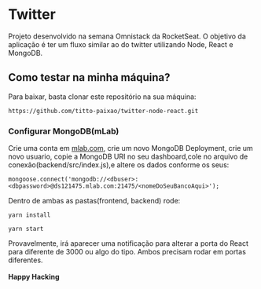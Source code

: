 # Twitter

Projeto desenvolvido na semana Omnistack da RocketSeat. O objetivo da aplicação é ter um fluxo similar ao do twitter utilizando Node, React e MongoDB.


## Como testar na minha máquina?

Para baixar, basta clonar este repositório na sua máquina:

```sh
https://github.com/titto-paixao/twitter-node-react.git
```
### Configurar MongoDB(mLab)<br>
Crie uma conta em <a href="http://mlab.com">mlab.com</a>, crie um novo MongoDB Deployment, crie um novo usuario, copie a MongoDB URI no seu dashboard,cole no arquivo de conexão(backend/src/index.js),e altere os dados conforme os seus:<br>
```
mongoose.connect('mongodb://<dbuser>:<dbpassword>@ds121475.mlab.com:21475/<nomeDoSeuBancoAqui>');
```
Dentro de ambas as pastas(frontend, backend) rode:
```
yarn install
```
```
yarn start
```
Provavelmente, irá aparecer uma notificação para alterar a porta do React para diferente de 3000 ou algo do tipo. Ambos precisam rodar em portas diferentes.<br><br>
<strong>Happy Hacking</strong>

